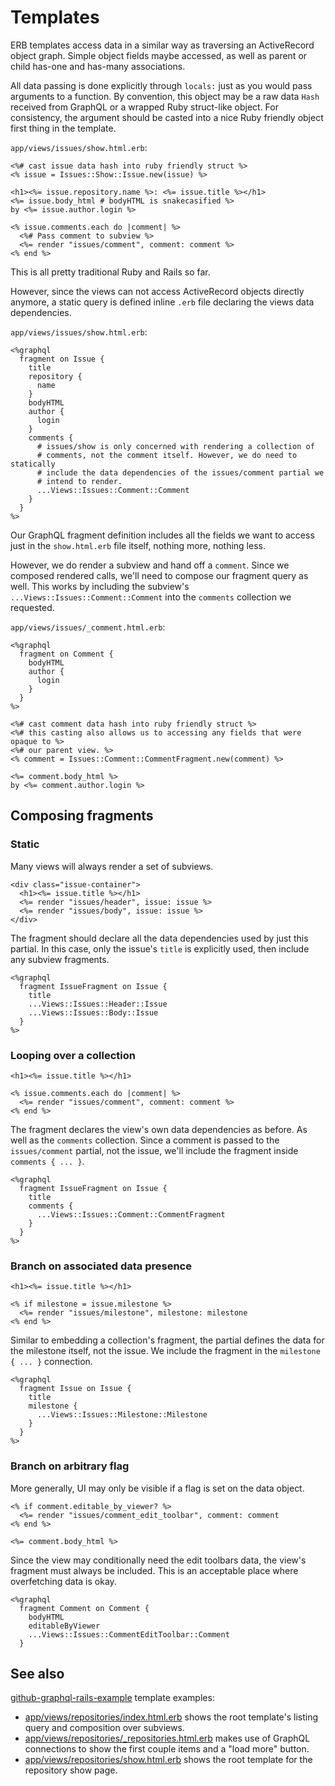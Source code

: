 # Templates

ERB templates access data in a similar way as traversing an ActiveRecord object graph. Simple object fields maybe accessed, as well as parent or child has-one and has-many associations.

All data passing is done explicitly through `locals:` just as you would pass arguments to a function. By convention, this object may be a raw data `Hash` received from GraphQL or a wrapped Ruby struct-like object. For consistency, the argument should be casted into a nice Ruby friendly object first thing in the template.

`app/views/issues/show.html.erb`:

``` erb
<%# cast issue data hash into ruby friendly struct %>
<% issue = Issues::Show::Issue.new(issue) %>

<h1><%= issue.repository.name %>: <%= issue.title %></h1>
<%= issue.body_html # bodyHTML is snakecasified %>
by <%= issue.author.login %>

<% issue.comments.each do |comment| %>
  <%# Pass comment to subview %>
  <%= render "issues/comment", comment: comment %>
<% end %>
```

This is all pretty traditional Ruby and Rails so far.

However, since the views can not access ActiveRecord objects directly anymore, a static query is defined inline `.erb` file declaring the views data dependencies.

`app/views/issues/show.html.erb`:

``` erb
<%graphql
  fragment on Issue {
    title
    repository {
      name
    }
    bodyHTML
    author {
      login
    }
    comments {
      # issues/show is only concerned with rendering a collection of
      # comments, not the comment itself. However, we do need to statically
      # include the data dependencies of the issues/comment partial we
      # intend to render.
      ...Views::Issues::Comment::Comment
    }
  }
%>
```

Our GraphQL fragment definition includes all the fields we want to access just in the `show.html.erb` file itself, nothing more, nothing less.

However, we do render a subview and hand off a `comment`. Since we composed rendered calls, we'll need to compose our fragment query as well. This works by including the subview's `...Views::Issues::Comment::Comment` into the
`comments` collection we requested.

`app/views/issues/_comment.html.erb`:

``` erb
<%graphql
  fragment on Comment {
    bodyHTML
    author {
      login
    }
  }
%>

<%# cast comment data hash into ruby friendly struct %>
<%# this casting also allows us to accessing any fields that were opaque to %>
<%# our parent view. %>
<% comment = Issues::Comment::CommentFragment.new(comment) %>

<%= comment.body_html %>
by <%= comment.author.login %>
```

## Composing fragments

### Static

Many views will always render a set of subviews.

``` erb
<div class="issue-container">
  <h1><%= issue.title %></h1>
  <%= render "issues/header", issue: issue %>
  <%= render "issues/body", issue: issue %>
</div>
```

The fragment should declare all the data dependencies used by just this partial. In this case, only the issue's `title` is explicitly used, then include any subview fragments.

``` erb
<%graphql
  fragment IssueFragment on Issue {
    title
    ...Views::Issues::Header::Issue
    ...Views::Issues::Body::Issue
  }
%>
```

### Looping over a collection

``` erb
<h1><%= issue.title %></h1>

<% issue.comments.each do |comment| %>
  <%= render "issues/comment", comment: comment %>
<% end %>
```

The fragment declares the view's own data dependencies as before. As well as the `comments` collection. Since a comment is passed to the `issues/comment` partial, not the issue, we'll include the fragment inside `comments { ... }`.

``` erb
<%graphql
  fragment IssueFragment on Issue {
    title
    comments {
      ...Views::Issues::Comment::CommentFragment
    }
  }
%>
```

### Branch on associated data presence

``` erb
<h1><%= issue.title %></h1>

<% if milestone = issue.milestone %>
  <%= render "issues/milestone", milestone: milestone
<% end %>
```

Similar to embedding a collection's fragment, the partial defines the data for the milestone itself, not the issue. We include the fragment in the `milestone { ... }` connection.

``` erb
<%graphql
  fragment Issue on Issue {
    title
    milestone {
      ...Views::Issues::Milestone::Milestone
    }
  }
%>
```

### Branch on arbitrary flag

More generally, UI may only be visible if a flag is set on the data object.

``` erb
<% if comment.editable_by_viewer? %>
  <%= render "issues/comment_edit_toolbar", comment: comment
<% end %>

<%= comment.body_html %>
```

Since the view may conditionally need the edit toolbars data, the view's fragment must always be included. This is an acceptable place where overfetching data is okay.


``` erb
<%graphql
  fragment Comment on Comment {
    bodyHTML
    editableByViewer
    ...Views::Issues::CommentEditToolbar::Comment
  }
```

## See also

[github-graphql-rails-example](https://github.com/github/github-graphql-rails-example) template examples:

* [app/views/repositories/index.html.erb](https://github.com/github/github-graphql-rails-example/blob/master/app/views/repositories/index.html.erb) shows the root template's listing query and composition over subviews.
* [app/views/repositories/_repositories.html.erb]( https://github.com/github/github-graphql-rails-example/blob/master/app/views/repositories/_repositories.html.erb) makes use of GraphQL connections to show the first couple items and a "load more" button.
* [app/views/repositories/show.html.erb](https://github.com/github/github-graphql-rails-example/blob/master/app/views/repositories/show.html.erb) shows the root template for the repository show page.
